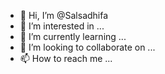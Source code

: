 - 👋 Hi, I’m @Salsadhifa
- 👀 I’m interested in ...
- 🌱 I’m currently learning ...
- 💞️ I’m looking to collaborate on ...
- 📫 How to reach me ...

<!---
Salsadhifa/Salsadhifa is a ✨ special ✨ repository because its `README.md` (this file) appears on your GitHub profile.
You can click the Preview link to take a look at your changes.
--->
